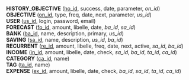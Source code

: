 **HISTORY_OBJECTIVE** (<ins>ho_id</ins>, success, date, parameter, _on_id_)  
**OBJECTIVE** (<ins>on_id</ins>, type, freq, date, next, parameter, _us_id_)  
**USER** (<ins>us_id</ins>, login, password, email)  
**FORECAST** (<ins>fo_id</ins>, amount, libelle, date, _ba_id_, _sa_id_)  
**BANK** (<ins>ba_id</ins>, name, description, primary, _us_id_)  
**SAVING** (<ins>sa_id</ins>, name, description, _us_id_, _ba_id_)  
**RECURRENT** (<ins>re_id</ins>, amount, libelle, freq, date, next, active, _sa_id_, _ba_id_)  
**INCOME** (<ins>in_id</ins>, amount, libelle, date, check, _sa_id_, _ba_id_, _ta_id_, _ca_id_)  
**CATEGORY** (<ins>ca_id</ins>, name)  
**TAG** (<ins>ta_id</ins>, name)  
**EXPENSE** (<ins>ex_id</ins>, amount, libelle, date, check, _ba_id_, _sa_id_, _ta_id_, _ca_id_)